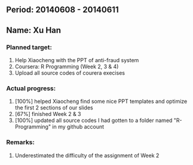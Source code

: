 ## Period: 20140608 - 20140611
## Name: Xu Han

### Planned target:
1.   Help Xiaocheng with the PPT of anti-fraud system
2.   Coursera: R Programming (Week 2, 3 & 4)
3.   Upload all source codes of courera execises

### Actual progress:
1.   [100%] helped Xiaocheng find some nice PPT templates and optimize the first 2 sections of our slides
2.   [67%] finished Week 2 & 3
3.   [100%] updated all source codes I had gotten to a folder named "R-Programming" in my github account

### Remarks:
1.   Underestimated the difficulty of the assignment of Week 2
